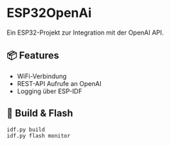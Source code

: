 # ESP32OpenAi

Ein ESP32-Projekt zur Integration mit der OpenAI API.

## 📦 Features
- WiFi-Verbindung
- REST-API Aufrufe an OpenAI
- Logging über ESP-IDF

## 🚀 Build & Flash
```bash
idf.py build
idf.py flash monitor
